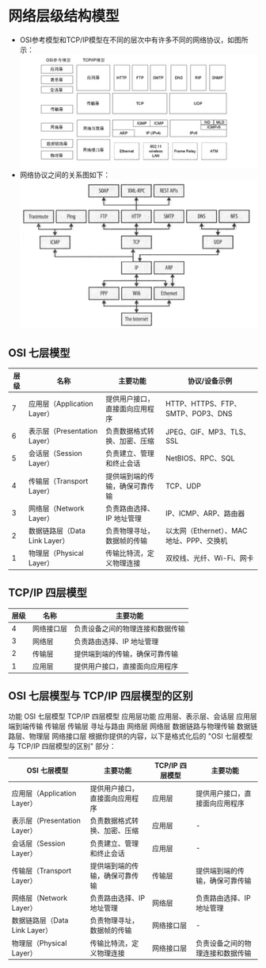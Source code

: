 # 网络层级结构模型

* OSI参考模型和TCP/IP模型在不同的层次中有许多不同的网络协议，如图所示：
![image-20240411203401567](/assets/模型与网络协议.jpg "模型与网络协议")
* 网络协议之间的关系图如下：
![image-20240411203401567](/assets/网络协议依赖关系.jpg "网络协议依赖关系")

## OSI 七层模型

| 层级 | 名称               | 主要功能                           | 协议/设备示例                          |
|------|--------------------|------------------------------------|----------------------------------------|
| 7    | 应用层（Application Layer） | 提供用户接口，直接面向应用程序   | HTTP、HTTPS、FTP、SMTP、POP3、DNS      |
| 6    | 表示层（Presentation Layer） | 负责数据格式转换、加密、压缩     | JPEG、GIF、MP3、TLS、SSL               |
| 5    | 会话层（Session Layer）      | 负责建立、管理和终止会话         | NetBIOS、RPC、SQL                      |
| 4    | 传输层（Transport Layer）    | 提供端到端的传输，确保可靠传输   | TCP、UDP                               |
| 3    | 网络层（Network Layer）      | 负责路由选择、IP 地址管理        | IP、ICMP、ARP、路由器                  |
| 2    | 数据链路层（Data Link Layer）| 负责物理寻址，数据帧的传输       | 以太网（Ethernet）、MAC 地址、PPP、交换机 |
| 1    | 物理层（Physical Layer）     | 传输比特流，定义物理连接         | 双绞线、光纤、Wi-Fi、网卡              |

## TCP/IP 四层模型

| 层级 | 名称           | 主要功能                           |
|------|----------------|------------------------------------|
| 4    | 网络接口层     | 负责设备之间的物理连接和数据传输   |
| 3    | 网络层         | 负责路由选择、IP 地址管理          |
| 2    | 传输层         | 提供端到端的传输，确保可靠传输     |
| 1    | 应用层         | 提供用户接口，直接面向应用程序     |

## OSI 七层模型与 TCP/IP 四层模型的区别

功能	OSI 七层模型	TCP/IP 四层模型
应用层功能	应用层、表示层、会话层	应用层
端到端传输	传输层	传输层
寻址与路由	网络层	网络层
数据链路与物理传输	数据链路层、物理层	网络接口层
根据你提供的内容，以下是格式化后的 "OSI 七层模型与 TCP/IP 四层模型的区别" 部分：


| OSI 七层模型 | 主要功能                           | TCP/IP 四层模型 | 主要功能                           |
|--------------|------------------------------------|-----------------|------------------------------------|
| 应用层（Application Layer） | 提供用户接口，直接面向应用程序   | 应用层         | 提供用户接口，直接面向应用程序     |
| 表示层（Presentation Layer） | 负责数据格式转换、加密、压缩     | 应用层        | -                               |
| 会话层（Session Layer）      | 负责建立、管理和终止会话         | 应用层        | -                               |
| 传输层（Transport Layer）    | 提供端到端的传输，确保可靠传输   | 传输层         | 提供端到端的传输，确保可靠传输    |
| 网络层（Network Layer）      | 负责路由选择、IP 地址管理        | 网络层        | 负责路由选择、IP 地址管理         |
| 数据链路层（Data Link Layer）| 负责物理寻址，数据帧的传输       | 网络接口层     | -                               |
| 物理层（Physical Layer）     | 传输比特流，定义物理连接         | 网络接口层     | 负责设备之间的物理连接和数据传输   |
